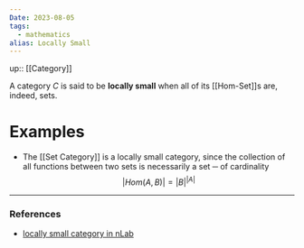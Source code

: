 ```yaml
---
Date: 2023-08-05
tags:
  - mathematics
alias: Locally Small
---
```

up:: [[Category]]

A category $C$ is said to be **locally small** when all of its [[Hom-Set]]s are, indeed, sets.
# Examples
- The [[Set Category]] is a locally small category, since the collection of all functions between two sets is necessarily a set ─ of cardinality 
$$
|Hom(A,B)| = |B|^{|A|}
$$

---
### References
- [locally small category in nLab](https://ncatlab.org/nlab/show/locally%20small%20category)